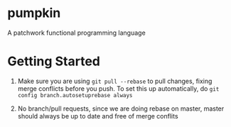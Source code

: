 pumpkin
=======

A patchwork functional programming language


Getting Started
======
1) Make sure you are using `git pull --rebase` to pull changes, fixing merge
conflicts before you push. To set this up automatically, do ```git config
branch.autosetuprebase always```

2) No branch/pull requests, since we are doing rebase on master, master should
always be up to date and free of merge conflits 
